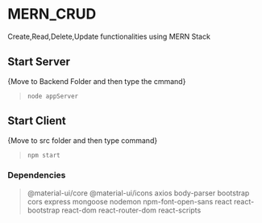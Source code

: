 # MERN_CRUD
Create,Read,Delete,Update functionalities using MERN Stack
## Start Server
{Move to Backend Folder and then type the cmmand}
> `node appServer`
## Start Client
{Move to src folder and then type command}
> `npm start`
### Dependencies
>@material-ui/core 
>@material-ui/icons
>axios
>body-parser
>bootstrap
>cors
>express
>mongoose 
>nodemon
>npm-font-open-sans
>react
>react-bootstrap
>react-dom
>react-router-dom
>react-scripts
